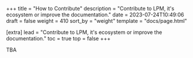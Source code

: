 +++
title = "How to Contribute"
description = "Contribute to LPM, it's ecosystem or improve the documentation."
date = 2023-07-24T10:49:06
draft = false
weight = 410
sort_by = "weight"
template = "docs/page.html"

[extra]
lead = "Contribute to LPM, it's ecosystem or improve the documentation."
toc = true
top = false
+++

TBA
